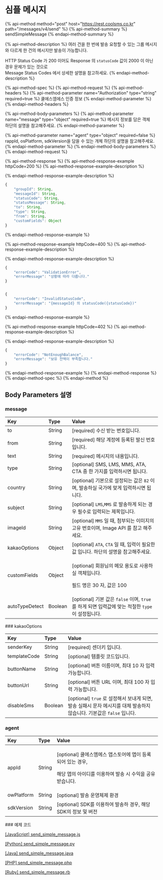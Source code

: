 # 심플 메시지

{% api-method method="post" host="https://rest.coolsms.co.kr" path="/messages/v4/send" %}
{% api-method-summary %}
sendSimpleMessage
{% endapi-method-summary %}

{% api-method-description %}
여러 건을 한 번에 발송 요청할 수 있는 그룹 메시지와 다르게 한 건의 메시지만 발송이 가능합니다.  
  
HTTP Status Code 가 200 이어도 Response 의 `statusCode` 값이 2000 이 아닌 경우 문제가 있는 것으로  
Message Status Codes 에서 상세한 설명을 참고하세요.
{% endapi-method-description %}

{% api-method-spec %}
{% api-method-request %}
{% api-method-headers %}
{% api-method-parameter name="Authorization" type="string" required=true %}
쿨에스엠에스 인증 정보
{% endapi-method-parameter %}
{% endapi-method-headers %}

{% api-method-body-parameters %}
{% api-method-parameter name="message" type="object" required=true %}
메시지 정보를 담은 객체  
하단의 설명을 참고해주세요.
{% endapi-method-parameter %}

{% api-method-parameter name="agent" type="object" required=false %}
rappId, osPlatform, sdkVersion을 담을 수 있는 개체 하단의 설명을 참고해주세요.
{% endapi-method-parameter %}
{% endapi-method-body-parameters %}
{% endapi-method-request %}

{% api-method-response %}
{% api-method-response-example httpCode=200 %}
{% api-method-response-example-description %}

{% endapi-method-response-example-description %}

```javascript
{
    "groupId": String,
    "messageId": String,
    "statusCode": String,
    "statusMessage": String,
    "to": String,
    "type": String,
    "from": String,
    "customFields": Object
}
```
{% endapi-method-response-example %}

{% api-method-response-example httpCode=400 %}
{% api-method-response-example-description %}

{% endapi-method-response-example-description %}

```javascript
{
    "errorCode": "ValidationError",
    "errorMessage": "상황에 따라 다릅니다."
}


{
    "errorCode": "InvalidStatusCode",
    "errorMessage": "{messageId} 의 statusCode({statusCode})"
}
```
{% endapi-method-response-example %}

{% api-method-response-example httpCode=402 %}
{% api-method-response-example-description %}

{% endapi-method-response-example-description %}

```javascript
{
    "errorCode": "NotEnoughBalance",
    "errorMessage": "보유 잔액이 부족합니다."
}
```
{% endapi-method-response-example %}
{% endapi-method-response %}
{% endapi-method-spec %}
{% endapi-method %}

## Body Parameters 설명

### message

<table>
  <thead>
    <tr>
      <th style="text-align:left">Key</th>
      <th style="text-align:left">Type</th>
      <th style="text-align:left">Value</th>
    </tr>
  </thead>
  <tbody>
    <tr>
      <td style="text-align:left">to</td>
      <td style="text-align:left">String</td>
      <td style="text-align:left">[required] &#xC218;&#xC2E0; &#xBC1B;&#xB294; &#xBC88;&#xD638;&#xC785;&#xB2C8;&#xB2E4;.</td>
    </tr>
    <tr>
      <td style="text-align:left">from</td>
      <td style="text-align:left">String</td>
      <td style="text-align:left">[required] &#xD574;&#xB2F9; &#xACC4;&#xC815;&#xC5D0; &#xB4F1;&#xB85D;&#xB41C;
        &#xBC1C;&#xC2E0; &#xBC88;&#xD638; &#xC785;&#xB2C8;&#xB2E4;.</td>
    </tr>
    <tr>
      <td style="text-align:left">text</td>
      <td style="text-align:left">String</td>
      <td style="text-align:left">[required] &#xBA54;&#xC2DC;&#xC9C0;&#xC758; &#xB0B4;&#xC6A9;&#xC785;&#xB2C8;&#xB2E4;.</td>
    </tr>
    <tr>
      <td style="text-align:left">type</td>
      <td style="text-align:left">String</td>
      <td style="text-align:left">[optional] SMS, LMS, MMS, ATA, CTA &#xC911; &#xD55C; &#xAC00;&#xC9C0;&#xB97C;
        &#xC785;&#xB825;&#xD558;&#xC2DC;&#xBA74; &#xB429;&#xB2C8;&#xB2E4;.</td>
    </tr>
    <tr>
      <td style="text-align:left">country</td>
      <td style="text-align:left">String</td>
      <td style="text-align:left">[optional] &#xAE30;&#xBCF8;&#xC73C;&#xB85C; &#xC124;&#xC815;&#xB418;&#xB294;
        &#xAC12;&#xC740; <code>82</code> &#xC774;&#xBA70;, &#xBC1C;&#xC1A1;&#xD558;&#xC2E4;
        &#xAD6D;&#xAC00;&#xC5D0; &#xB9DE;&#xAC8C; &#xC785;&#xB825;&#xD558;&#xC2DC;&#xBA74;
        &#xB429;&#xB2C8;&#xB2E4;.</td>
    </tr>
    <tr>
      <td style="text-align:left">subject</td>
      <td style="text-align:left">String</td>
      <td style="text-align:left">[optional] <code>LMS</code>,<code>MMS</code> &#xB85C; &#xBC1C;&#xC1A1;&#xD558;&#xAC8C;
        &#xB418;&#xB294; &#xACBD;&#xC6B0; &#xD544;&#xC218;&#xB85C; &#xC785;&#xB825;&#xB418;&#xB294;
        &#xC81C;&#xBAA9;&#xC785;&#xB2C8;&#xB2E4;.</td>
    </tr>
    <tr>
      <td style="text-align:left">imageId</td>
      <td style="text-align:left">String</td>
      <td style="text-align:left">[optional] <code>MMS</code> &#xC77C; &#xB54C;, &#xCCA8;&#xBD80;&#xB418;&#xB294;
        &#xC774;&#xBBF8;&#xC9C0;&#xC758; &#xACE0;&#xC720; &#xBC88;&#xD638;&#xC774;&#xBA70;,
        Image API &#xB97C; &#xCC38;&#xACE0; &#xD574;&#xC8FC;&#xC138;&#xC694;.</td>
    </tr>
    <tr>
      <td style="text-align:left">kakaoOptions</td>
      <td style="text-align:left">Object</td>
      <td style="text-align:left">[optional] <code>ATA</code>, <code>CTA</code> &#xC77C; &#xB54C;, &#xC785;&#xB825;&#xC774;
        &#xD544;&#xC694;&#xD55C; &#xAC12; &#xC785;&#xB2C8;&#xB2E4;. &#xD558;&#xB2E8;&#xC758;
        &#xC124;&#xBA85;&#xC744; &#xCC38;&#xACE0;&#xD574;&#xC8FC;&#xC138;&#xC694;.</td>
    </tr>
    <tr>
      <td style="text-align:left">customFields</td>
      <td style="text-align:left">Object</td>
      <td style="text-align:left">
        <p>[optional] &#xD68C;&#xC6D0;&#xB2D8;&#xC758; &#xBA54;&#xBAA8; &#xC6A9;&#xB3C4;&#xB85C;
          &#xC0AC;&#xC6A9;&#xD558;&#xC2E4; &#xAC1D;&#xCCB4;&#xC785;&#xB2C8;&#xB2E4;.</p>
        <p>&#xD544;&#xB4DC; &#xBA85;&#xC740; 30 &#xC790;, &#xAC12;&#xC740; 100</p>
      </td>
    </tr>
    <tr>
      <td style="text-align:left">autoTypeDetect</td>
      <td style="text-align:left">Boolean</td>
      <td style="text-align:left">[optional] &#xAE30;&#xBCF8; &#xAC12;&#xC740; <code>false</code> &#xC774;&#xBA70;, <code>true</code> &#xB97C;
        &#xD558;&#xAC8C; &#xB418;&#xBA74; &#xC785;&#xB825;&#xAC12;&#xC5D0; &#xB9DE;&#xB294;
        &#xC801;&#xC808;&#xD55C; <code>type</code> &#xC774; &#xC124;&#xC815;&#xB429;&#xB2C8;&#xB2E4;.</td>
    </tr>
  </tbody>
</table>### kakaoOptions

| Key | Type | Value |
| :--- | :--- | :--- |
| senderKey | String | \[required\] 센더키 입니다. |
| templateCode | String | \[optional\] 템플릿 코드입니다. |
| buttonName | String | \[optional\] 버튼 이름이며, 최대 10 자 입력 가능합니다. |
| buttonUrl | String | \[optional\] 버튼 URL 이며, 최대 100 자 입력 가능합니다. |
| disableSms | Boolean | \[optional\] `true` 로 설정해서 보내게 되면, 발송 실패시 문자 메시지를 대체 발송하지 않습니다. 기본값은 `false` 입니다. |

### agent

<table>
  <thead>
    <tr>
      <th style="text-align:left">Key</th>
      <th style="text-align:left">Type</th>
      <th style="text-align:left">Value</th>
    </tr>
  </thead>
  <tbody>
    <tr>
      <td style="text-align:left">appId</td>
      <td style="text-align:left">String</td>
      <td style="text-align:left">
        <p>[optional] &#xCFE8;&#xC5D0;&#xC2A4;&#xC5E0;&#xC5D0;&#xC2A4; &#xC571;&#xC2A4;&#xD1A0;&#xC5B4;&#xC5D0;
          &#xC571;&#xC774; &#xB4F1;&#xB85D;&#xB418;&#xC5B4; &#xC788;&#xB294; &#xACBD;&#xC6B0;,</p>
        <p>&#xD574;&#xB2F9; &#xC571;&#xC758; &#xC544;&#xC774;&#xB514;&#xB97C; &#xC774;&#xC6A9;&#xD558;&#xC5EC;
          &#xBC1C;&#xC1A1; &#xC2DC; &#xC218;&#xC775;&#xC744; &#xACF5;&#xC720; &#xBC1B;&#xC2B5;&#xB2C8;&#xB2E4;.</p>
      </td>
    </tr>
    <tr>
      <td style="text-align:left">owPlatform</td>
      <td style="text-align:left">String</td>
      <td style="text-align:left">[optional] &#xBC1C;&#xC1A1; &#xC6B4;&#xC601;&#xCCB4;&#xC81C; &#xD658;&#xACBD;</td>
    </tr>
    <tr>
      <td style="text-align:left">sdkVersion</td>
      <td style="text-align:left">String</td>
      <td style="text-align:left">[optional] SDK&#xB97C; &#xC774;&#xC6A9;&#xD558;&#xC5EC; &#xBC1C;&#xC1A1;&#xD558;
        &#xACBD;&#xC6B0;, &#xD574;&#xB2F9; SDK&#xC758; &#xC815;&#xBCF4; &#xBC0F;
        &#xBC84;&#xC804;</td>
    </tr>
  </tbody>
</table>### 예제 코드

[\[JavaScript\] send\_simple\_message.js](https://github.com/coolsms/coolsms-v4-examples/blob/master/javascript/send_simple_message.js)

[\[Python\] send\_simple\_message.py](https://github.com/coolsms/coolsms-v4-examples/blob/master/python/simple/simple_message.py)

[\[Java\] send\_simple\_message.java](https://github.com/coolsms/coolsms-v4-examples/tree/master/java)

[\[PHP\] send\_simple\_message.php](https://github.com/coolsms/coolsms-v4-examples/blob/master/php/send_simple_message.php)

[\[Ruby\] send\_simple\_message.rb](https://github.com/coolsms/coolsms-v4-examples/blob/master/ruby/send_simple_message.rb)

